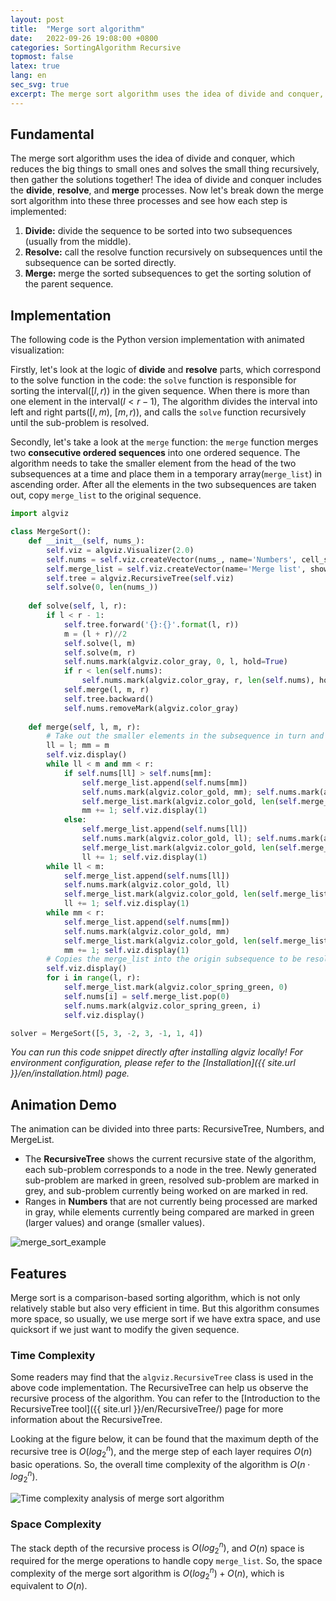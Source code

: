 ```yaml
---
layout: post
title:  "Merge sort algorithm"
date:   2022-09-26 19:08:00 +0800
categories: SortingAlgorithm Recursive
topmost: false
latex: true
lang: en
sec_svg: true
excerpt: The merge sort algorithm uses the idea of divide and conquer, which reduces the big things to small ones and solves the small thing recursively, then gather the solutions together! The idea of divide and conquer includes the divide, resolve, and merge processes.
---
```


## Fundamental

The merge sort algorithm uses the idea of divide and conquer, which reduces the big things to small ones and solves the small thing recursively, then gather the solutions together! The idea of divide and conquer includes the **divide**, **resolve**, and **merge** processes. Now let's break down the merge sort algorithm into these three processes and see how each step is implemented:

1. **Divide:** divide the sequence to be sorted into two subsequences (usually from the middle).
2. **Resolve:** call the resolve function recursively on subsequences until the subsequence can be sorted directly.
3. **Merge:** merge the sorted subsequences to get the sorting solution of the parent sequence.

## Implementation

The following code is the Python version implementation with animated visualization:

Firstly, let's look at the logic of **divide** and **resolve** parts, which correspond to the solve function in the code: the `solve` function is responsible for sorting the interval($[l, r)$) in the given sequence. When there is more than one element in the interval($l < r-1$), The algorithm divides the interval into left and right parts($[l, m)$, $[m, r)$), and calls the `solve` function recursively until the sub-problem is resolved.

Secondly, let's take a look at the `merge` function: the `merge` function merges two **consecutive ordered sequences** into one ordered sequence. The algorithm needs to take the smaller element from the head of the two subsequences at a time and place them in a temporary array(`merge_list`) in ascending order. After all the elements in the two subsequences are taken out, copy `merge_list` to the original sequence.

```python
import algviz

class MergeSort():
    def __init__(self, nums_):
        self.viz = algviz.Visualizer(2.0)
        self.nums = self.viz.createVector(nums_, name='Numbers', cell_size=(40, 200), histogram=True)
        self.merge_list = self.viz.createVector(name='Merge list', show_index=False)
        self.tree = algviz.RecursiveTree(self.viz)
        self.solve(0, len(nums_))
    
    def solve(self, l, r):
        if l < r - 1:
            self.tree.forward('{}:{}'.format(l, r))
            m = (l + r)//2
            self.solve(l, m)
            self.solve(m, r)
            self.nums.mark(algviz.color_gray, 0, l, hold=True)
            if r < len(self.nums):
                self.nums.mark(algviz.color_gray, r, len(self.nums), hold=True)
            self.merge(l, m, r)
            self.tree.backward()
            self.nums.removeMark(algviz.color_gray)
    
    def merge(self, l, m, r):
        # Take out the smaller elements in the subsequence in turn and place them in the merge_list.
        ll = l; mm = m
        self.viz.display()
        while ll < m and mm < r:
            if self.nums[ll] > self.nums[mm]:
                self.merge_list.append(self.nums[mm])
                self.nums.mark(algviz.color_gold, mm); self.nums.mark(algviz.color_dark_green, ll)
                self.merge_list.mark(algviz.color_gold, len(self.merge_list)-1); self.viz.display()
                mm += 1; self.viz.display(1)
            else:
                self.merge_list.append(self.nums[ll])
                self.nums.mark(algviz.color_gold, ll); self.nums.mark(algviz.color_dark_green, mm)
                self.merge_list.mark(algviz.color_gold, len(self.merge_list)-1); self.viz.display()
                ll += 1; self.viz.display(1)
        while ll < m:
            self.merge_list.append(self.nums[ll])
            self.nums.mark(algviz.color_gold, ll)
            self.merge_list.mark(algviz.color_gold, len(self.merge_list)-1); self.viz.display()
            ll += 1; self.viz.display(1)
        while mm < r:
            self.merge_list.append(self.nums[mm])
            self.nums.mark(algviz.color_gold, mm)
            self.merge_list.mark(algviz.color_gold, len(self.merge_list)-1); self.viz.display()
            mm += 1; self.viz.display(1)
        # Copies the merge_list into the origin subsequence to be resolved.
        self.viz.display()
        for i in range(l, r):
            self.merge_list.mark(algviz.color_spring_green, 0)
            self.nums[i] = self.merge_list.pop(0)
            self.nums.mark(algviz.color_spring_green, i)
            self.viz.display()

solver = MergeSort([5, 3, -2, 3, -1, 1, 4])
```

*You can run this code snippet directly after installing algviz locally! For environment configuration, please refer to the [Installation]({{ site.url }}/en/installation.html) page.*

## Animation Demo

The animation can be divided into three parts: RecursiveTree, Numbers, and MergeList.

+ The **RecursiveTree** shows the current recursive state of the algorithm, each sub-problem corresponds to a node in the tree. Newly generated sub-problem are marked in green, resolved sub-problem are marked in grey, and sub-problem currently being worked on are marked in red.
+ Ranges in **Numbers** that are not currently being processed are marked in gray, while elements currently being compared are marked in green (larger values) and orange (smaller values).

![merge_sort_example](https://cdn.jsdelivr.net/gh/zjl9959/algviz-launch@master/svgs/MergeSort.svg)

## Features

Merge sort is a comparison-based sorting algorithm, which is not only relatively stable but also very efficient in time. But this algorithm consumes more space, so usually, we use merge sort if we have extra space, and use quicksort if we just want to modify the given sequence.

### Time Complexity

Some readers may find that the `algviz.RecursiveTree` class is used in the above code implementation. The RecursiveTree can help us observe the recursive process of the algorithm. You can refer to the [Introduction to the RecursiveTree tool]({{ site.url }}/en/RecursiveTree/) page for more information about the RecursiveTree.

Looking at the figure below, it can be found that the maximum depth of the recursive tree is $O(log_2^n)$, and the merge step of each layer requires $O(n)$ basic operations. So, the overall time complexity of the algorithm is $O(n \cdot log_2^n)$.

![Time complexity analysis of merge sort algorithm](https://s1.ax1x.com/2020/05/25/t98i11.jpg)

### Space Complexity

The stack depth of the recursive process is $O(log_2^n)$, and $O(n)$ space is required for the merge operations to handle copy `merge_list`. So, the space complexity of the merge sort algorithm is $O(log_2^n) + O(n)$, which is equivalent to $O(n)$.
